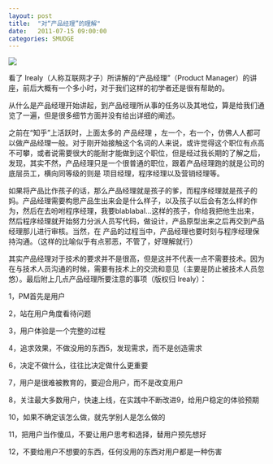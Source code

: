 ```yaml
---
layout: post
title:  "对“产品经理”的理解"
date:   2011-07-15 09:00:00
categories: SMUDGE
---
```


<img src="http://binnng.coding.io/assets/images/pm.jpg"/>

看了 Irealy（人称互联网才子）所讲解的“产品经理”（Product Manager）的讲座，前后大概有一个多小时，对于我们这样的初学者还是很有帮助的。



从什么是产品经理开始讲起，到产品经理所从事的任务以及其地位，算是给我们通览了一遍，但是很多细节方面并没有给出详细的阐述。



之前在“知乎”上活跃时，上面太多的 产品经理 ，左一个，右一个，仿佛人人都可以做产品经理一般。对于刚开始接触这个名词的人来说，或许觉得这个职位有点高不可攀，或者说需要很大的能耐才能做到这个职位，但是经过我长期的了解之后，发现，其实不然，产品经理只是一个很普通的职位，跟着产品经理跑的就是公司的底层员工，横向同等级的则是 项目经理，程序经理以及营销经理等。



如果将产品比作孩子的话，那么产品经理就是孩子的爹，而程序经理就是孩子的妈。产品经理需要构思产品生出来会是什么样子，以及孩子以后会有怎么样的作为，然后在去吩咐程序经理，我要blablabal...这样的孩子，你给我把他生出来，然后程序经理就开始努力分派人员写代码，做设计，产品原型出来之后再交到产品经理那儿进行审核。当然，在 产品的过程当中，产品经理也要时刻与程序经理保持沟通。（这样的比喻似乎有点邪恶，不管了，好理解就行）



其实产品经理对于技术的要求并不是很高，但是这并不代表一点不需要技术。因为在与技术人员沟通的时候，需要有技术上的交流和意见（主要是防止被技术人员忽悠）。最后附上几点产品经理所要注意的事项（版权归 Irealy）：



1，PM首先是用户



2，站在用户角度看待问题



3，用户体验是一个完整的过程



4，追求效果，不做没用的东西5，发现需求，而不是创造需求



6，决定不做什么，往往比决定做什么更重要



7，用户是很难被教育的，要迎合用户，而不是改变用户



8，关注最大多数用户，快速上线，在实践中不断改进9，给用户稳定的体验预期



10，如果不确定该怎么做，就先学别人是怎么做的



11，把用户当作傻瓜，不要让用户思考和选择，替用户预先想好



12，不要给用户不想要的东西，任何没用的东西对用户都是一种伤害